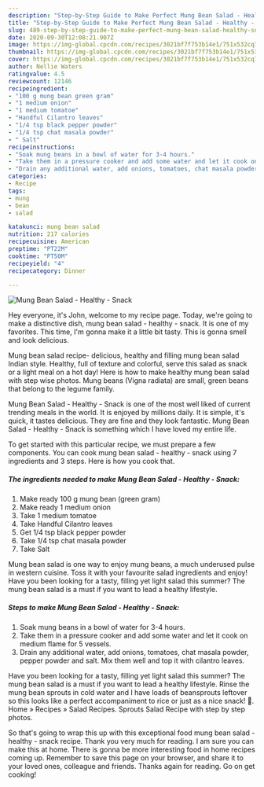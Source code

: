 ```yaml
---
description: "Step-by-Step Guide to Make Perfect Mung Bean Salad - Healthy - Snack"
title: "Step-by-Step Guide to Make Perfect Mung Bean Salad - Healthy - Snack"
slug: 489-step-by-step-guide-to-make-perfect-mung-bean-salad-healthy-snack
date: 2020-09-30T12:08:21.907Z
image: https://img-global.cpcdn.com/recipes/3021bf7f753b14e1/751x532cq70/mung-bean-salad-healthy-snack-recipe-main-photo.jpg
thumbnail: https://img-global.cpcdn.com/recipes/3021bf7f753b14e1/751x532cq70/mung-bean-salad-healthy-snack-recipe-main-photo.jpg
cover: https://img-global.cpcdn.com/recipes/3021bf7f753b14e1/751x532cq70/mung-bean-salad-healthy-snack-recipe-main-photo.jpg
author: Nellie Waters
ratingvalue: 4.5
reviewcount: 12146
recipeingredient:
- "100 g mung bean green gram"
- "1 medium onion"
- "1 medium tomatoe"
- "Handful Cilantro leaves"
- "1/4 tsp black pepper powder"
- "1/4 tsp chat masala powder"
- " Salt"
recipeinstructions:
- "Soak mung beans in a bowl of water for 3-4 hours."
- "Take them in a pressure cooker and add some water and let it cook on medium flame for 5 vessels."
- "Drain any additional water, add onions, tomatoes, chat masala powder, pepper powder and salt. Mix them well and top it with cilantro leaves."
categories:
- Recipe
tags:
- mung
- bean
- salad

katakunci: mung bean salad 
nutrition: 217 calories
recipecuisine: American
preptime: "PT22M"
cooktime: "PT50M"
recipeyield: "4"
recipecategory: Dinner

---
```



![Mung Bean Salad - Healthy - Snack](https://img-global.cpcdn.com/recipes/3021bf7f753b14e1/751x532cq70/mung-bean-salad-healthy-snack-recipe-main-photo.jpg)

Hey everyone, it's John, welcome to my recipe page. Today, we're going to make a distinctive dish, mung bean salad - healthy - snack. It is one of my favorites. This time, I'm gonna make it a little bit tasty. This is gonna smell and look delicious.

Mung bean salad recipe- delicious, healthy and filling mung bean salad Indian style. Healthy, full of texture and colorful, serve this salad as snack or a light meal on a hot day! Here is how to make healthy mung bean salad with step wise photos. Mung beans (Vigna radiata) are small, green beans that belong to the legume family.

Mung Bean Salad - Healthy - Snack is one of the most well liked of current trending meals in the world. It is enjoyed by millions daily. It is simple, it's quick, it tastes delicious. They are fine and they look fantastic. Mung Bean Salad - Healthy - Snack is something which I have loved my entire life.


To get started with this particular recipe, we must prepare a few components. You can cook mung bean salad - healthy - snack using 7 ingredients and 3 steps. Here is how you cook that.

<!--inarticleads1-->

##### The ingredients needed to make Mung Bean Salad - Healthy - Snack:

1. Make ready 100 g mung bean (green gram)
1. Make ready 1 medium onion
1. Take 1 medium tomatoe
1. Take Handful Cilantro leaves
1. Get 1/4 tsp black pepper powder
1. Take 1/4 tsp chat masala powder
1. Take  Salt


Mung bean salad is one way to enjoy mung beans, a much underused pulse in western cuisine. Toss it with your favourite salad ingredients and enjoy! Have you been looking for a tasty, filling yet light salad this summer? The mung bean salad is a must if you want to lead a healthy lifestyle. 

<!--inarticleads2-->

##### Steps to make Mung Bean Salad - Healthy - Snack:

1. Soak mung beans in a bowl of water for 3-4 hours.
1. Take them in a pressure cooker and add some water and let it cook on medium flame for 5 vessels.
1. Drain any additional water, add onions, tomatoes, chat masala powder, pepper powder and salt. Mix them well and top it with cilantro leaves.


Have you been looking for a tasty, filling yet light salad this summer? The mung bean salad is a must if you want to lead a healthy lifestyle. Rinse the mung bean sprouts in cold water and I have loads of beansprouts leftover so this looks like a perfect accompaniment to rice or just as a nice snack! 🙂. Home » Recipes » Salad Recipes. Sprouts Salad Recipe with step by step photos. 

So that's going to wrap this up with this exceptional food mung bean salad - healthy - snack recipe. Thank you very much for reading. I am sure you can make this at home. There is gonna be more interesting food in home recipes coming up. Remember to save this page on your browser, and share it to your loved ones, colleague and friends. Thanks again for reading. Go on get cooking!
